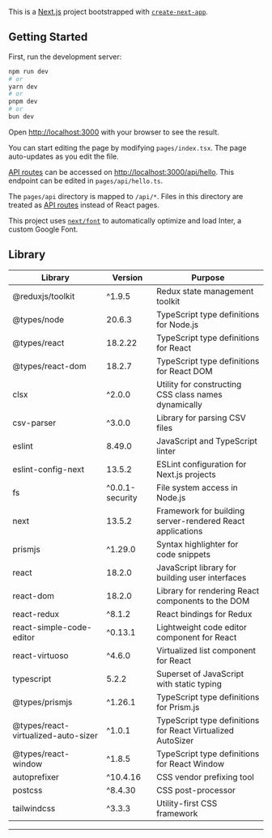 This is a [Next.js](https://nextjs.org/) project bootstrapped with [`create-next-app`](https://github.com/vercel/next.js/tree/canary/packages/create-next-app).

## Getting Started

First, run the development server:

```bash
npm run dev
# or
yarn dev
# or
pnpm dev
# or
bun dev
```

Open [http://localhost:3000](http://localhost:3000) with your browser to see the result.

You can start editing the page by modifying `pages/index.tsx`. The page auto-updates as you edit the file.

[API routes](https://nextjs.org/docs/api-routes/introduction) can be accessed on [http://localhost:3000/api/hello](http://localhost:3000/api/hello). This endpoint can be edited in `pages/api/hello.ts`.

The `pages/api` directory is mapped to `/api/*`. Files in this directory are treated as [API routes](https://nextjs.org/docs/api-routes/introduction) instead of React pages.

This project uses [`next/font`](https://nextjs.org/docs/basic-features/font-optimization) to automatically optimize and load Inter, a custom Google Font.

## Library
| Library | Version | Purpose |
|---------------------------|-----------|-------------------------------------------------------------------------|
| @reduxjs/toolkit | ^1.9.5 | Redux state management toolkit |
| @types/node | 20.6.3 | TypeScript type definitions for Node.js |
| @types/react | 18.2.22 | TypeScript type definitions for React |
| @types/react-dom | 18.2.7 | TypeScript type definitions for React DOM |
| clsx | ^2.0.0 | Utility for constructing CSS class names dynamically |
| csv-parser | ^3.0.0 | Library for parsing CSV files |
| eslint | 8.49.0 | JavaScript and TypeScript linter |
| eslint-config-next | 13.5.2 | ESLint configuration for Next.js projects |
| fs | ^0.0.1-security | File system access in Node.js |
| next | 13.5.2 | Framework for building server-rendered React applications |
| prismjs | ^1.29.0 | Syntax highlighter for code snippets |
| react | 18.2.0 | JavaScript library for building user interfaces |
| react-dom | 18.2.0 | Library for rendering React components to the DOM |
| react-redux | ^8.1.2 | React bindings for Redux |
| react-simple-code-editor | ^0.13.1 | Lightweight code editor component for React |
| react-virtuoso | ^4.6.0 | Virtualized list component for React |
| typescript | 5.2.2 | Superset of JavaScript with static typing |
| @types/prismjs | ^1.26.1 | TypeScript type definitions for Prism.js |
| @types/react-virtualized-auto-sizer | ^1.0.1 | TypeScript type definitions for React Virtualized AutoSizer |
| @types/react-window | ^1.8.5 | TypeScript type definitions for React Window |
| autoprefixer | ^10.4.16 | CSS vendor prefixing tool |
| postcss | ^8.4.30 | CSS post-processor |
| tailwindcss | ^3.3.3 | Utility-first CSS framework |

---

